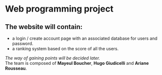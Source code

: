# Web programming project
## The website will contain:
* a login / create account page with an associated database for users and password. 
* a ranking system based on the score of all the users.  

_The way of gaining points will be decided later._  
The team is composed of **Mayeul Boucher**, **Hugo Giudicelli** and **Ariane Rousseau**.
